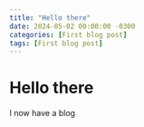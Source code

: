 ```yaml
---
title: "Hello there"
date: 2024-05-02 00:00:00 -0300
categories: [First blog post]
tags: [First blog post]
---
```


# Hello there

I now have a blog